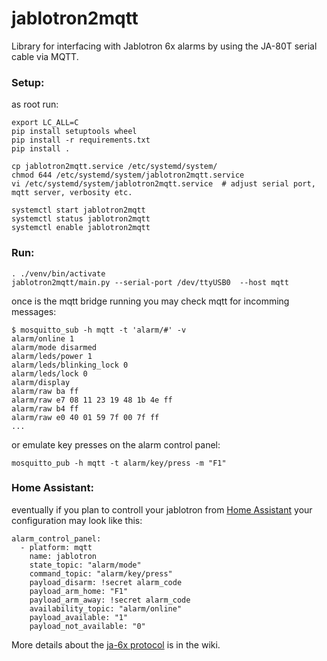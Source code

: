 # jablotron2mqtt
Library for interfacing with Jablotron 6x alarms by using the JA-80T serial cable
via MQTT.

### Setup:


as root run:
```
export LC_ALL=C
pip install setuptools wheel
pip install -r requirements.txt
pip install .

cp jablotron2mqtt.service /etc/systemd/system/
chmod 644 /etc/systemd/system/jablotron2mqtt.service
vi /etc/systemd/system/jablotron2mqtt.service  # adjust serial port, mqtt server, verbosity etc.

systemctl start jablotron2mqtt
systemctl status jablotron2mqtt
systemctl enable jablotron2mqtt
```

### Run:

```
. ./venv/bin/activate
jablotron2mqtt/main.py --serial-port /dev/ttyUSB0  --host mqtt
```

once is the mqtt bridge running you may check mqtt for incomming messages:

```
$ mosquitto_sub -h mqtt -t 'alarm/#' -v 
alarm/online 1
alarm/mode disarmed
alarm/leds/power 1
alarm/leds/blinking_lock 0
alarm/leds/lock 0
alarm/display   
alarm/raw ba ff
alarm/raw e7 08 11 23 19 48 1b 4e ff
alarm/raw b4 ff
alarm/raw e0 40 01 59 7f 00 7f ff
...
```

or emulate key presses on the alarm control panel:

```
mosquitto_pub -h mqtt -t alarm/key/press -m "F1"
```

### Home Assistant:

eventually if you plan to controll your jablotron from [Home Assistant](https://home-assistant.io/) your configuration may look like this:

```
alarm_control_panel:
  - platform: mqtt
    name: jablotron
    state_topic: "alarm/mode"
    command_topic: "alarm/key/press"
    payload_disarm: !secret alarm_code
    payload_arm_home: "F1"
    payload_arm_away: !secret alarm_code
    availability_topic: "alarm/online"
    payload_available: "1"
    payload_not_available: "0"
```

More details about the [ja-6x protocol](https://github.com/pezinek/py-jablotron6x/wiki/Protocol) is in the wiki.
